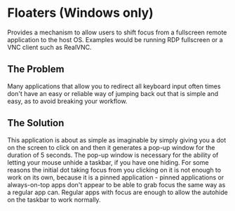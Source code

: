 # Floaters (Windows only)
Provides a mechanism to allow users to shift focus from a fullscreen remote application to the host OS. Examples would be running RDP fullscreen or a VNC client such as RealVNC.

## The Problem
Many applications that allow you to redirect all keyboard input often times don't have an easy or reliable way of jumping back out that is simple and easy, as to avoid breaking your workflow.

## The Solution
This application is about as simple as imaginable by simply giving you a dot on the screen to click on and then it generates a pop-up window for the duration of 5 seconds. The pop-up window is necessary for the ability of letting your mouse unhide a taskbar, if you have one hiding. For some reasons the initial dot taking focus from you clicking on it is not enough to work on its own, because it is a pinned application - pinned applications or always-on-top apps don't appear to be able to grab focus the same way as a regular app can. Regular apps with focus are enough to allow the autohide on the taskbar to work normally.
